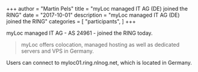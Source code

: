 +++
author = "Martin Pels"
title = "myLoc managed IT AG (DE) joined the RING"
date = "2017-10-01"
description = "myLoc managed IT AG (DE) joined the RING"
categories = [
    "participants",
]
+++

myLoc managed IT AG - AS 24961 - joined the RING today.

> myLoc offers colocation, managed hosting as well as dedicated servers and VPS in Germany.

Users can connect to myloc01.ring.nlnog.net, which is located in Germany.

